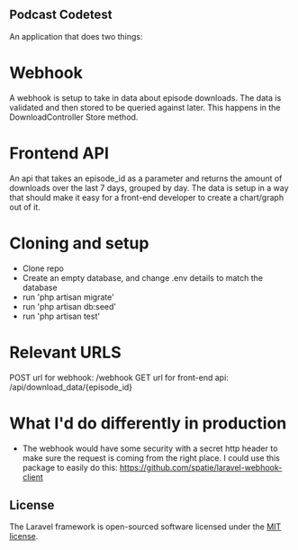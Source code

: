 ## Podcast Codetest

An application that does two things:

# Webhook

A webhook is setup to take in data about episode downloads. The data is validated and then stored to be queried against later.
This happens in the DownloadController Store method.

# Frontend API

An api that takes an episode_id as a parameter and returns the amount of downloads over the last 7 days, grouped by day. The data is setup in a way that should make it easy for a front-end developer to create a chart/graph out of it.

# Cloning and setup

 - Clone repo
 - Create an empty database, and change .env details to match the database
 - run 'php artisan migrate'
 - run 'php artisan db:seed'
 - run 'php artisan test'

# Relevant URLS

POST url for webhook: /webhook
GET url for front-end api: /api/download_data/{episode_id}

# What I'd do differently in production

- The webhook would have some security with a secret http header to make sure the request is coming from the right place. I could use this
package to easily do this: https://github.com/spatie/laravel-webhook-client


## License

The Laravel framework is open-sourced software licensed under the [MIT license](https://opensource.org/licenses/MIT).
